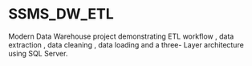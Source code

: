 # SSMS_DW_ETL
Modern Data Warehouse project demonstrating ETL workflow , data extraction , data cleaning , data loading and a three- Layer architecture using SQL Server.
